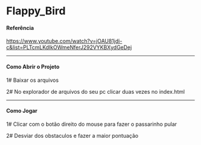 # Flappy_Bird

#### Referência #####

https://www.youtube.com/watch?v=jOAU81jdi-c&list=PLTcmLKdIkOWmeNferJ292VYKBXydGeDej

-----------------------------------------------------------------------------------------------------------------------------------------------------------------------------------

#### Como Abrir o Projeto ####

1# Baixar os arquivos

2# No explorador de arquivos do seu pc clicar duas vezes no index.html

-----------------------------------------------------------------------------------------------------------------------------------------------------------------------------------

#### Como Jogar #### 

1# Clicar com o botão direito do mouse para fazer o passarinho pular

2# Desviar dos obstaculos e fazer a maior pontuação 




